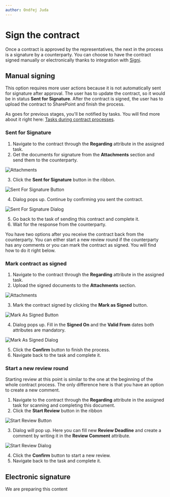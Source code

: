 ```yaml
---
author: Ondřej Juda
---
```


# Sign the contract

Once a contract is approved by the representatives, the next in the process is a signature by a counterparty. You can choose to have the contract signed manually or electronically thanks to integration with [Signi](https://signi.com/).

## Manual signing

This option requires more user actions because it is not automatically sent for signature after approval. The user has to update the contract, so it would be in status **Sent for Signature**. After the contract is signed, the user has to upload the contract to SharePoint and finish the process.

As goes for previous stages, you'll be notified by tasks. You will find more about it right here: [Tasks during contract processes](/en/user-guide/model-driven-apps/business-process/contract/tasks-during-contract-processes/).

### Sent for Signature

1. Navigate to the contract through the **Regarding** attribute in the assigned task.
2. Get the documents for signature from the **Attachments** section and send them to the counterparty.

![Attachments](/.attachments/ModelDrivenAppUserGuide/Contract/sign-the-contract-1.png)

3. Click the **Sent for Signature** button in the ribbon.

![Sent For Signature Button](/.attachments/ModelDrivenAppUserGuide/Contract/sign-the-contract-2.png)

4. Dialog pops up. Continue by confirming you sent the contract.

![Sent For Signature Dialog](/.attachments/ModelDrivenAppUserGuide/Contract/sign-the-contract-3.png)

5. Go back to the task of sending this contract and complete it.
6. Wait for the response from the counterparty.

You have two options after you receive the contract back from the counterparty.  You can either start a new review round if the counterparty has any comments or you can mark the contract as signed. You will find how to do it right below.

### Mark contract as signed

1. Navigate to the contract through the **Regarding** attribute in the assigned task.
2. Upload the signed documents to the **Attachments** section.

![Attachments](/.attachments/ModelDrivenAppUserGuide/Contract/sign-the-contract-1.png)

3. Mark the contract signed by clicking the **Mark as Signed** button.

![Mark As Signed Button](/.attachments/ModelDrivenAppUserGuide/Contract/sign-the-contract-4.png)

4. Dialog pops up. Fill in the **Signed On** and the **Valid From** dates both attributes are mandatory.

![Mark As Signed Dialog](/.attachments/ModelDrivenAppUserGuide/Contract/sign-the-contract-5.png)

5. Click the **Confirm** button to finish the process.
6. Navigate back to the task and complete it.

### Start a new review round

Starting review at this point is similar to the one at the beginning of the whole contract process. The only difference here is that you have an option to create a new comment.

1. Navigate to the contract through the **Regarding** attribute in the assigned task for scanning and completing this document.
2. Click the **Start Review** button in the ribbon

![Start Review Button](/.attachments/ModelDrivenAppUserGuide/Contract/sign-the-contract-6.png)

3. Dialog will pop up. Here you can fill new **Review Deadline** and create a comment by writing it in the **Review Comment** attribute.

![Start Review Dialog](/.attachments/ModelDrivenAppUserGuide/Contract/sign-the-contract-7.png)

4. Click the **Confirm** button to start a new review.
5. Navigate back to the task and complete it.

## Electronic signature

We are preparing this content